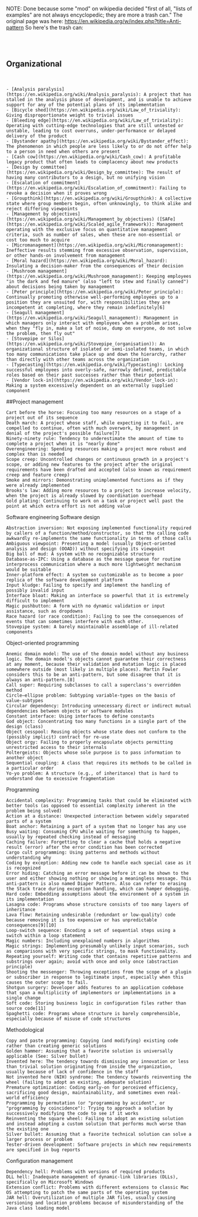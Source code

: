 NOTE: Done because some "mod" on wikipedia decided "first of all, "lists of examples" are not always encyclopedic; they are more a trash can."
The original page was here: https://en.wikipedia.org/w/index.php?title=Anti-pattern
So here's the trash can:

<br><br>

## Organizational
<br>

    - [Analysis paralysis](https://en.wikipedia.org/wiki/Analysis_paralysis): A project that has stalled in the analysis phase of development, and is unable to achieve support for any of the potential plans of its implementation
    - [Bicycle shed](https://en.wikipedia.org/wiki/Law_of_triviality): Giving disproportionate weight to trivial issues
    - [Bleeding edge](https://en.wikipedia.org/wiki/Law_of_triviality): Operating with cutting-edge technologies that are still untested or unstable, leading to cost overruns, under-performance or delayed delivery of the product
    - [Bystander apathy](https://en.wikipedia.org/wiki/Bystander_effect): The phenomenon in which people are less likely to or do not offer help to a person in need when others are present
    - [Cash cow](https://en.wikipedia.org/wiki/Cash_cow): A profitable legacy product that often leads to complacency about new products
    - [Design by committee](https://en.wikipedia.org/wiki/Design_by_committee): The result of having many contributors to a design, but no unifying vision
    - [Escalation of commitment](https://en.wikipedia.org/wiki/Escalation_of_commitment): Failing to revoke a decision when it proves wrong
    - [Groupthink](https://en.wikipedia.org/wiki/Groupthink): A collective state where group members begin, often unknowingly, to think alike and reject differing viewpoints
    - [Management by objectives](https://en.wikipedia.org/wiki/Management_by_objectives) ([SAFe](https://en.wikipedia.org/wiki/Scaled_agile_framework)): Management operating with the exclusive focus on quantitative management criteria, such as number of sales, when these are non-essential or cost too much to acquire
    - [Micromanagement](https://en.wikipedia.org/wiki/Micromanagement): Ineffective results stemming from excessive observation, supervision, or other hands-on involvement from management
    - [Moral hazard](https://en.wikipedia.org/wiki/Moral_hazard): Insulating a decision-maker from the consequences of their decision
    - [Mushroom management](https://en.wikipedia.org/wiki/Mushroom_management): Keeping employees "in the dark and fed manure" (also "left to stew and finally canned") about decisions being taken by management
    - [Peter principle](https://en.wikipedia.org/wiki/Peter_principle): Continually promoting otherwise well-performing employees up to a position they are unsuited for, with responsibilities they are incompetent at completing, where they remain indefinitely[6]
    - [Seagull management](https://en.wikipedia.org/wiki/Seagull_management): Management in which managers only interact with employees when a problem arises, when they "fly in, make a lot of noise, dump on everyone, do not solve the problem, then fly out"
    - [Stovepipe or Silos](https://en.wikipedia.org/wiki/Stovepipe_(organisation)): An organizational structure of isolated or semi-isolated teams, in which too many communications take place up and down the hierarchy, rather than directly with other teams across the organization
    - [Typecasting](https://en.wikipedia.org/wiki/Typecasting): Locking successful employees into overly-safe, narrowly defined, predictable roles based on their past successes rather than their potential
    - [Vendor lock-in](https://en.wikipedia.org/wiki/Vendor_lock-in): Making a system excessively dependent on an externally supplied component

##Project management
<br>

    Cart before the horse: Focusing too many resources on a stage of a project out of its sequence
    Death march: A project whose staff, while expecting it to fail, are compelled to continue, often with much overwork, by management in denial of the project's possible failure[7]
    Ninety-ninety rule: Tendency to underestimate the amount of time to complete a project when it is "nearly done"
    Overengineering: Spending resources making a project more robust and complex than is needed
    Scope creep: Uncontrolled changes or continuous growth in a project's scope, or adding new features to the project after the original requirements have been drafted and accepted (also known as requirement creep and feature creep)
    Smoke and mirrors: Demonstrating unimplemented functions as if they were already implemented
    Brooks's law: Adding more resources to a project to increase velocity, when the project is already slowed by coordination overhead
    Gold plating: Continuing to work on a task or project well past the point at which extra effort is not adding value

Software engineering
Software design

    Abstraction inversion: Not exposing implemented functionality required by callers of a function/method/constructor, so that the calling code awkwardly re-implements the same functionality in terms of those calls
    Ambiguous viewpoint: Presenting a model (usually Object-oriented analysis and design (OOAD)) without specifying its viewpoint
    Big ball of mud: A system with no recognizable structure
    Database-as-IPC: Using a database as the message queue for routine interprocess communication where a much more lightweight mechanism would be suitable
    Inner-platform effect: A system so customizable as to become a poor replica of the software development platform
    Input kludge: Failing to specify and implement the handling of possibly invalid input
    Interface bloat: Making an interface so powerful that it is extremely difficult to implement
    Magic pushbutton: A form with no dynamic validation or input assistance, such as dropdowns
    Race hazard (or race condition): Failing to see the consequences of events that can sometimes interfere with each other.
    Stovepipe system: A barely maintainable assemblage of ill-related components

Object-oriented programming

    Anemic domain model: The use of the domain model without any business logic. The domain model's objects cannot guarantee their correctness at any moment, because their validation and mutation logic is placed somewhere outside (most likely in multiple places). Martin Fowler considers this to be an anti-pattern, but some disagree that it is always an anti-pattern.[8]
    Call super: Requiring subclasses to call a superclass's overridden method
    Circle–ellipse problem: Subtyping variable-types on the basis of value-subtypes
    Circular dependency: Introducing unnecessary direct or indirect mutual dependencies between objects or software modules
    Constant interface: Using interfaces to define constants
    God object: Concentrating too many functions in a single part of the design (class)
    Object cesspool: Reusing objects whose state does not conform to the (possibly implicit) contract for re-use
    Object orgy: Failing to properly encapsulate objects permitting unrestricted access to their internals
    Poltergeists: Objects whose sole purpose is to pass information to another object
    Sequential coupling: A class that requires its methods to be called in a particular order
    Yo-yo problem: A structure (e.g., of inheritance) that is hard to understand due to excessive fragmentation

Programming

    Accidental complexity: Programming tasks that could be eliminated with better tools (as opposed to essential complexity inherent in the problem being solved)
    Action at a distance: Unexpected interaction between widely separated parts of a system
    Boat anchor: Retaining a part of a system that no longer has any use
    Busy waiting: Consuming CPU while waiting for something to happen, usually by repeated checking instead of messaging
    Caching failure: Forgetting to clear a cache that holds a negative result (error) after the error condition has been corrected
    Cargo cult programming: Using patterns and methods without understanding why
    Coding by exception: Adding new code to handle each special case as it is recognized
    Error hiding: Catching an error message before it can be shown to the user and either showing nothing or showing a meaningless message. This anti-pattern is also named Diaper Pattern. Also can refer to erasing the Stack trace during exception handling, which can hamper debugging.
    Hard code: Embedding assumptions about the environment of a system in its implementation
    Lasagna code: Programs whose structure consists of too many layers of inheritance
    Lava flow: Retaining undesirable (redundant or low-quality) code because removing it is too expensive or has unpredictable consequences[9][10]
    Loop-switch sequence: Encoding a set of sequential steps using a switch within a loop statement
    Magic numbers: Including unexplained numbers in algorithms
    Magic strings: Implementing presumably unlikely input scenarios, such as comparisons with very specific strings, to mask functionality.
    Repeating yourself: Writing code that contains repetitive patterns and substrings over again; avoid with once and only once (abstraction principle)
    Shooting the messenger: Throwing exceptions from the scope of a plugin or subscriber in response to legitimate input, especially when this causes the outer scope to fail.
    Shotgun surgery: Developer adds features to an application codebase that span a multiplicity of implementors or implementations in a single change
    Soft code: Storing business logic in configuration files rather than source code[11]
    Spaghetti code: Programs whose structure is barely comprehensible, especially because of misuse of code structures

Methodological

    Copy and paste programming: Copying (and modifying) existing code rather than creating generic solutions
    Golden hammer: Assuming that a favorite solution is universally applicable (See: Silver bullet)
    Invented here: The tendency towards dismissing any innovation or less than trivial solution originating from inside the organization, usually because of lack of confidence in the staff
    Not invented here (NIH) syndrome: The tendency towards reinventing the wheel (failing to adopt an existing, adequate solution)
    Premature optimization: Coding early-on for perceived efficiency, sacrificing good design, maintainability, and sometimes even real-world efficiency
    Programming by permutation (or "programming by accident", or "programming by coincidence"): Trying to approach a solution by successively modifying the code to see if it works
    Reinventing the square wheel: Failing to adopt an existing solution and instead adopting a custom solution that performs much worse than the existing one
    Silver bullet: Assuming that a favorite technical solution can solve a larger process or problem
    Tester-driven development: Software projects in which new requirements are specified in bug reports

Configuration management

    Dependency hell: Problems with versions of required products
    DLL hell: Inadequate management of dynamic-link libraries (DLLs), specifically on Microsoft Windows
    Extension conflict: Problems with different extensions to classic Mac OS attempting to patch the same parts of the operating system
    JAR hell: Overutilization of multiple JAR files, usually causing versioning and location problems because of misunderstanding of the Java class loading model

